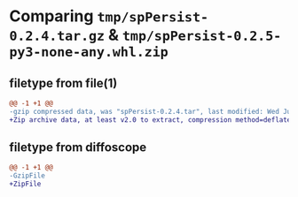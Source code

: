 # Comparing `tmp/spPersist-0.2.4.tar.gz` & `tmp/spPersist-0.2.5-py3-none-any.whl.zip`

## filetype from file(1)

```diff
@@ -1 +1 @@
-gzip compressed data, was "spPersist-0.2.4.tar", last modified: Wed Jun  7 09:55:16 2023, max compression
+Zip archive data, at least v2.0 to extract, compression method=deflate
```

## filetype from diffoscope

```diff
@@ -1 +1 @@
-GzipFile
+ZipFile
```

